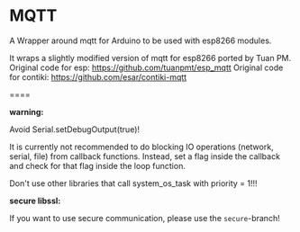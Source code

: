 MQTT
====

A Wrapper around mqtt for Arduino to be used with esp8266 modules.

It wraps a slightly modified version of mqtt for esp8266 ported by Tuan PM.
Original code for esp: https://github.com/tuanpmt/esp_mqtt
Original code for contiki: https://github.com/esar/contiki-mqtt


====

**warning:**

Avoid Serial.setDebugOutput(true)!

It is currently not recommended to do blocking IO operations (network, serial, file) from callback functions. Instead, set a flag inside the callback and check for that flag inside the loop function.

Don't use other libraries that call system_os_task with priority = 1!!!

**secure libssl:**

If you want to use secure communication, please use the `secure`-branch!
